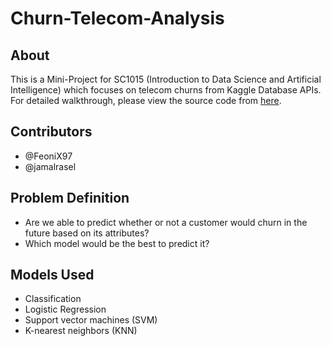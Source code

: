# Churn-Telecom-Analysis

## About
This is a Mini-Project for SC1015 (Introduction to Data Science and Artificial Intelligence) which focuses on telecom churns from Kaggle Database APIs. For detailed walkthrough, please view the source code from <a href="https://github.com/FeoniX97/Churn-Telecom-Analysis/blob/main/Predictive%20Modelling.ipynb">here</a>.

## Contributors
* @FeoniX97
* @jamalrasel

## Problem Definition
* Are we able to predict whether or not a customer would churn in the future based on its attributes?
* Which model would be the best to predict it?

## Models Used
* Classification
* Logistic Regression
* Support vector machines (SVM)
* K-nearest neighbors (KNN)
